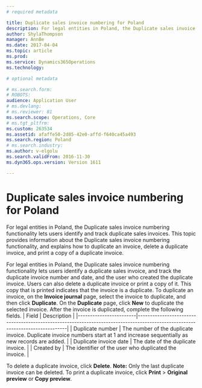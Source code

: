 ```yaml
---
# required metadata

title: Duplicate sales invoice numbering for Poland
description: For legal entities in Poland, the Duplicate sales invoice numbering functionality lets users identify and track duplicate sales invoices. This topic provides information about the Duplicate sales invoice numbering functionality, and explains how to duplicate an invoice, delete a duplicate invoice, and print a copy of a duplicate invoice.
author: ShylaThompson
manager: AnnBe
ms.date: 2017-04-04
ms.topic: article
ms.prod: 
ms.service: Dynamics365Operations
ms.technology: 

# optional metadata

# ms.search.form: 
# ROBOTS: 
audience: Application User
# ms.devlang: 
# ms.reviewer: 81
ms.search.scope: Operations, Core
# ms.tgt_pltfrm: 
ms.custom: 263534
ms.assetid: afaffe50-2d85-42e0-affd-f640ca45a493
ms.search.region: Poland
# ms.search.industry: 
ms.author: v-elgolu
ms.search.validFrom: 2016-11-30
ms.dyn365.ops.version: Version 1611

---
```


# Duplicate sales invoice numbering for Poland

For legal entities in Poland, the Duplicate sales invoice numbering functionality lets users identify and track duplicate sales invoices. This topic provides information about the Duplicate sales invoice numbering functionality, and explains how to duplicate an invoice, delete a duplicate invoice, and print a copy of a duplicate invoice.

For legal entities in Poland, the Duplicate sales invoice numbering functionality lets users identify a duplicate sales invoice, and track the duplicate invoice number and date, and the user who created the duplicate invoice. Users can also delete a duplicate invoice or print a copy of it. This copy that is printed indicates that the invoice is a duplicate. To duplicate an invoice, on the **Invoice journal** page, select the invoice to duplicate, and then click **Duplicate**. On the **Duplicate** page, click **New** to duplicate the selected invoice. After the invoice is duplicated, complete the following fields.
| Field                  | Description                                                                                                                   |
|------------------------|-------------------------------------------------------------------------------------------------------------------------------|
| Duplicate number       | The number of the duplicate invoice. Duplicate invoice numbers start at 1 and increase sequentially as new records are added. |
| Duplicate invoice date | The date of the duplicate invoice.                                                                                            |
| Created by             | The identifier of the user who duplicated the invoice.                                                                        |

To delete a duplicate invoice, click **Delete**. **Note:** Only the last duplicate invoice can be deleted. To print a duplicate invoice, click **Print** &gt; **Original preview** or **Copy preview**.

